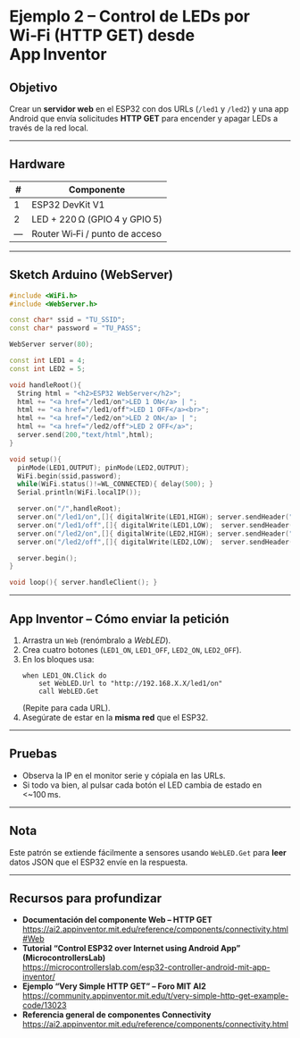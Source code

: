 # Ejemplo 2 – Control de LEDs por Wi‑Fi (HTTP GET) desde App Inventor

## Objetivo
Crear un **servidor web** en el ESP32 con dos URLs (`/led1` y `/led2`) y una app Android que envía solicitudes **HTTP GET** para encender y apagar LEDs a través de la red local.

---

## Hardware
| # | Componente |
|---|------------|
| 1 | ESP32 DevKit V1 |
| 2 | LED + 220 Ω (GPIO 4 y GPIO 5) |
| — | Router Wi‑Fi / punto de acceso |

---

## Sketch Arduino (WebServer)

```cpp
#include <WiFi.h>
#include <WebServer.h>

const char* ssid = "TU_SSID";
const char* password = "TU_PASS";

WebServer server(80);

const int LED1 = 4;
const int LED2 = 5;

void handleRoot(){
  String html = "<h2>ESP32 WebServer</h2>";
  html += "<a href="/led1/on">LED 1 ON</a> | ";
  html += "<a href="/led1/off">LED 1 OFF</a><br>";
  html += "<a href="/led2/on">LED 2 ON</a> | ";
  html += "<a href="/led2/off">LED 2 OFF</a>";
  server.send(200,"text/html",html);
}

void setup(){
  pinMode(LED1,OUTPUT); pinMode(LED2,OUTPUT);
  WiFi.begin(ssid,password);
  while(WiFi.status()!=WL_CONNECTED){ delay(500); }
  Serial.println(WiFi.localIP());

  server.on("/",handleRoot);
  server.on("/led1/on",[]{ digitalWrite(LED1,HIGH); server.sendHeader("Location","/"); server.send(303); });
  server.on("/led1/off",[]{ digitalWrite(LED1,LOW);  server.sendHeader("Location","/"); server.send(303); });
  server.on("/led2/on",[]{ digitalWrite(LED2,HIGH); server.sendHeader("Location","/"); server.send(303); });
  server.on("/led2/off",[]{ digitalWrite(LED2,LOW);  server.sendHeader("Location","/"); server.send(303); });

  server.begin();
}

void loop(){ server.handleClient(); }
```

---

## App Inventor – Cómo enviar la petición

1. Arrastra un `Web` (renómbralo a *WebLED*).  
2. Crea cuatro botones (`LED1_ON`, `LED1_OFF`, `LED2_ON`, `LED2_OFF`).  
3. En los bloques usa:  
   ```blocks
   when LED1_ON.Click do
       set WebLED.Url to "http://192.168.X.X/led1/on"
       call WebLED.Get
   ```  
   (Repite para cada URL).  
4. Asegúrate de estar en la **misma red** que el ESP32.

---

## Pruebas
* Observa la IP en el monitor serie y cópiala en las URLs.  
* Si todo va bien, al pulsar cada botón el LED cambia de estado en <~100 ms.

---

## Nota
Este patrón se extiende fácilmente a sensores usando `WebLED.Get` para **leer** datos JSON que el ESP32 envíe en la respuesta.

---

## Recursos para profundizar

- **Documentación del componente Web – HTTP GET**  
  <https://ai2.appinventor.mit.edu/reference/components/connectivity.html#Web>
- **Tutorial “Control ESP32 over Internet using Android App” (MicrocontrollersLab)**  
  <https://microcontrollerslab.com/esp32-controller-android-mit-app-inventor/>
- **Ejemplo “Very Simple HTTP GET” – Foro MIT AI2**  
  <https://community.appinventor.mit.edu/t/very-simple-http-get-example-code/13023>
- **Referencia general de componentes Connectivity**  
  <https://ai2.appinventor.mit.edu/reference/components/connectivity.html>
